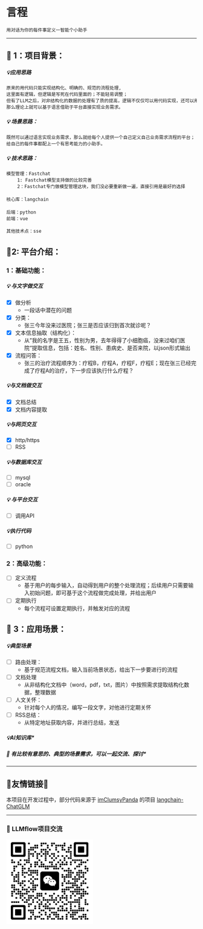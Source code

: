 # 言程

```
用对话为你的每件事定义一智能个小助手
```

--------

## 🚩 1：项目背景：

##### 💡应用思路

```markdown
原来的用代码只能实现结构化、明确的、规范的流程处理,
这里面有逻辑，但逻辑是写死在代码里面的；不能轻易调整；
但有了LLM之后，对非结构化的数据的处理有了质的提高，逻辑不仅仅可以用代码实现，还可以用口述的语言实现;
那么理论上就可以基于语言借助于平台直接实现业务需求。
```

##### 💡 场景思路：

```markdown
既然可以通过语言实现业务需求，那么就给每个人提供一个自己定义自己业务需求流程的平台；
给自己的每件事都配上一个有思考能力的小助手。
```

##### 💡 技术思路：

```markdown
模型管理：Fastchat
    1: Fastchat模型支持做的比较完善
    2：Fastchat专门做模型管理这块，我们没必要重新做一遍，直接引用是最好的选择

核心库：langchain

后端：python
前端：vue

其他技术点：sse
```

## 🚩2: 平台介绍：

### 1：基础功能：

##### 💡 与文字做交互

- [x] 做分析
  - 一段话中潜在的问题
- [x] 分类：
  - 张三今年没来过医院；张三是否应该归到首次就诊呢？
- [x] 文本信息抽取（结构化）：
  - 从”我的名字是王五，性别为男，去年得得了小细胞癌，没来过咱们医院“提取信息，包括：姓名、性别、患病史、是否来院，以json形式输出
- [x] 流程问答：
  - 张三的治疗流程顺序为：疗程B，疗程A，疗程F，疗程E；现在张三已经完成了疗程A的治疗，下一步应该执行什么疗程？

##### 💡与文档做交互

- [x] 文档总结
- [x] 文档内容提取

##### 💡与网页交互

- [x] http/https
- [ ] RSS

##### 💡与数据库交互

- [ ] mysql
- [ ] oracle

##### 💡 与平台交互

- [ ] 调用API

##### 💡执行代码

- [ ] python

### 2：高级功能：

- [ ] 定义流程
  - 基于用户的每步输入，自动得到用户的整个处理流程；后续用户只需要输入初始问题，即可基于这个流程做完成处理，并给出用户
- [ ] 定期执行
  - 每个流程可设置定期执行，并触发对应的流程

## 🚩 3：应用场景：

##### 💡典型场景

- [ ] 路由处理：
  - 基于规范流程文档，输入当前场景状态，给出下一步要进行的流程
- [ ] 文档处理
  - 从非结构化文档中（word，pdf，txt，图片）中按照需求提取结构化数据，整理数据
- [ ] 人文关怀：
  * 针对每个人的情况，编写一段文字，对他进行定期关怀
- [ ] RSS总结：
  * 从特定地址获取内容，并进行总结，发送

##### 💡AI知识库*

##### *🎉 有比较有意思的、典型的场景需求，可以一起交流、探讨**





---

## 🎉友情链接🎉

本项目在开发过程中，部分代码来源于 [imClumsyPanda](https://github.com/GanymedeNil) 的项目 [langchain-ChatGLM](https://github.com/imClumsyPanda/langchain-ChatGLM)

-------

### 🎉 LLMflow项目交流

<img title="" src="img/wechat.jpg" alt="二维码" width="230" data-align="left">
